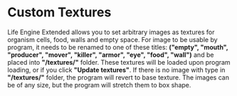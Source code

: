 # Custom Textures
Life Engine Extended allows you to set arbitrary images as textures for organism cells, food, walls and empty space.
For image to be usable by program, it needs to be renamed to one of these titles: **("empty", "mouth", "producer", "mover", "killer", "armor", "eye", "food", "wall")** and be placed into **"/textures/"** folder.
These textures will be loaded upon program loading, or if you click **"Update textures"**.
If there is no image with type in **"/textures/"** folder, the program will revert to base texture.
The images can be of any size, but the program will stretch them to box shape.